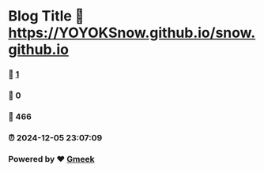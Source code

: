 # Blog Title :link: https://YOYOKSnow.github.io/snow.github.io 
### :page_facing_up: [1](https://YOYOKSnow.github.io/snow.github.io/tag.html) 
### :speech_balloon: 0 
### :hibiscus: 466 
### :alarm_clock: 2024-12-05 23:07:09 
### Powered by :heart: [Gmeek](https://github.com/Meekdai/Gmeek)
